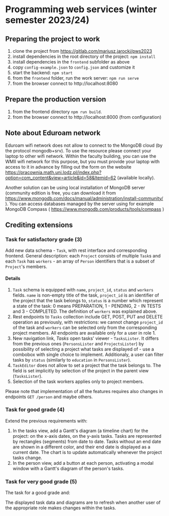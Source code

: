 # Programming web services (winter semester 2023/24)

## Preparing the project to work
1. clone the project from https://gitlab.com/mariusz.jarocki/pws2023
1. install dependencies in the root directory of the project: `npm install`
1. install dependencies in the `frontend` subfolder as above
1. copy `config-example.json` to `config.json` and customize it
1. start the backend: `npm start`
1. from the `frontend` folder, run the work server: `npm run serve`
1. from the browser connect to http://localhost:8080

## Prepare the production version
1. from the frontend directory `npm run build`.
1. from the browser connect to http://localhost:8000 (from configuration)

## Note about Eduroam network
Eduroam wifi network does not allow to connect to the MongoDB cloud (by the protocol mongodb+srv). To use the resource please connect your laptop to other wifi network. Within the faculty building, you can use the WMII wifi network for this purpose, but you must provide your laptop with access to it in advance by filling out the form on the website https://pracownia.math.uni.lodz.pl/index.php?option=com_content&view=article&id=58&Itemid=62 (available locally).

Another solution can be using local installation of MongoDB server (community edition is free, you can download it from https://www.mongodb.com/docs/manual/administration/install-community/ ). You can access databases managed by the server using for example MongoDB Compass ( https://www.mongodb.com/products/tools/compass )

## Crediting extensions

### Task for satisfactory grade (3)

Add new data schema - `Task`, with rest interface and corresponding frontend. General description: each `Project` consists of multiple `Task`s and each `Task` has `workers` - an array of `Person` identifiers that is a subset of `Project`'s members.

#### Details
1. `Task` schema is equipped with `name`, `project_id`, `status` and `workers` fields. `name` is non-empty title of the task, `project_id` is an identifier of the project that the task belongs to, `status` is a number which represent a state of the task: 0 means PREPARATION, 1 - PENDING, 2 - IN TESTS and 3 - COMPLETED. The definition of `workers` was explained above.
1. Rest endpoints to `Tasks` collection include GET, POST, PUT and DELETE operation as previously, with restrictions: we cannot change `project_id` of the task and `workers` can be selected only from the corresponding project members. All endpoints are available only for a user in role 1.
1. New navigation link, _Tasks_ open tasks' viewer - `TasksLister`. It differs from the previous ones (`PersonsLister` and `ProjectsLister`) by possibility of selecting a project what tasks are displayed of - use a combobox with single choice to implement. Additionaly, a user can filter tasks by `status` (similarly to `education` in `PersonsLister`).
1. `TaskEditor` does not allow to set a project that the task belongs to. The field is set implicitly by selection of the project in the parent view (`TasksLister`).
1. Selection of the task workers applies only to project members.

Please note that implementation of all the features requires also changes in endpoints `GET /person` and maybe others.

### Task for good grade (4)

Extend the previous requirements with:

1. In the tasks view, add a Gantt's diagram (a timeline chart) for the project: on the x-axis dates, on the y-axis tasks. Tasks are represented by rectangles (segments) from date to date. Tasks without an end date are shown in a different color, and their end date is displayed as a current date. The chart is to update automatically whenever the project tasks change.
1. In the person view, add a button at each person, activating a modal window with a Gantt's diagram of the person's tasks.

### Task for very good grade (5)

The task for a good grade and:

The displayed task data and diagrams are to refresh when another user of the appropriate role makes changes within the tasks.